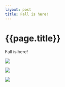 ```yaml
---
layout: post
title: Fall is here!
--- 
```




 {{page.title}}
======================================================




<p><p>Fall is here!</p></p><p></p><img src="http://38.media.tumblr.com/cc67841e0154fb7e1a697a096a4e5b87/tumblr_ndnl39M2ze1rpvtsjo1_1280.jpg"><p></p><img src="http://33.media.tumblr.com/e4bc0a633ad8aa978526d7093a45897b/tumblr_ndnl39M2ze1rpvtsjo2_1280.jpg"><p></p><img src="http://33.media.tumblr.com/daf68a2498b63c8a102ce3bc9eed2320/tumblr_ndnl39M2ze1rpvtsjo3_1280.jpg">